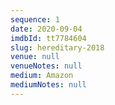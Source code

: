 ```yaml
---
sequence: 1
date: 2020-09-04
imdbId: tt7784604
slug: hereditary-2018
venue: null
venueNotes: null
medium: Amazon
mediumNotes: null
---
```


